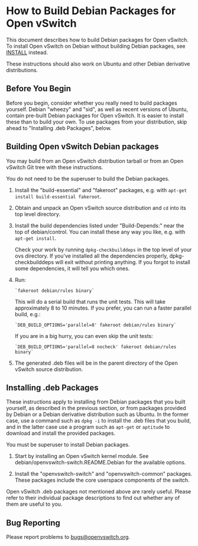 How to Build Debian Packages for Open vSwitch
=============================================

This document describes how to build Debian packages for Open vSwitch.
To install Open vSwitch on Debian without building Debian packages,
see [INSTALL](INSTALL.md) instead.

These instructions should also work on Ubuntu and other Debian
derivative distributions.


Before You Begin
----------------

Before you begin, consider whether you really need to build packages
yourself.  Debian "wheezy" and "sid", as well as recent versions of
Ubuntu, contain pre-built Debian packages for Open vSwitch.  It is
easier to install these than to build your own.  To use packages from
your distribution, skip ahead to "Installing .deb Packages", below.


Building Open vSwitch Debian packages
-------------------------------------

You may build from an Open vSwitch distribution tarball or from an
Open vSwitch Git tree with these instructions.

You do not need to be the superuser to build the Debian packages.

1. Install the "build-essential" and "fakeroot" packages, e.g. with
   `apt-get install build-essential fakeroot`.

2. Obtain and unpack an Open vSwitch source distribution and `cd` into
   its top level directory.

3. Install the build dependencies listed under "Build-Depends:" near
   the top of debian/control.  You can install these any way you like,
   e.g. with `apt-get install`.

   Check your work by running `dpkg-checkbuilddeps` in the top level of
   your ovs directory.  If you've installed all the dependencies
   properly, dpkg-checkbuilddeps will exit without printing anything.
   If you forgot to install some dependencies, it will tell you which ones.

4. Run:

       `fakeroot debian/rules binary`

   This will do a serial build that runs the unit tests. This will take
   approximately 8 to 10 minutes. If you prefer, you can run a faster
   parallel build, e.g.:

       `DEB_BUILD_OPTIONS='parallel=8' fakeroot debian/rules binary`

   If you are in a big hurry, you can even skip the unit tests:

       `DEB_BUILD_OPTIONS='parallel=8 nocheck' fakeroot debian/rules binary`

5. The generated .deb files will be in the parent directory of the
   Open vSwitch source distribution.


Installing .deb Packages
------------------------

These instructions apply to installing from Debian packages that you
built yourself, as described in the previous section, or from packages
provided by Debian or a Debian derivative distribution such as Ubuntu.
In the former case, use a command such as `dpkg -i` to install the
.deb files that you build, and in the latter case use a program such
as `apt-get` or `aptitude` to download and install the provided
packages.

You must be superuser to install Debian packages.

1. Start by installing an Open vSwitch kernel module.  See
   debian/openvswitch-switch.README.Debian for the available options.

2. Install the "openvswitch-switch" and "openvswitch-common" packages.
   These packages include the core userspace components of the switch.

Open vSwitch .deb packages not mentioned above are rarely useful.
Please refer to their individual package descriptions to find out
whether any of them are useful to you.


Bug Reporting
-------------

Please report problems to bugs@openvswitch.org.

